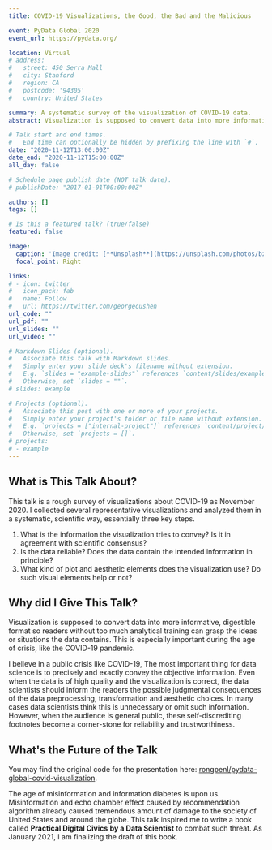 ```yaml
---
title: COVID-19 Visualizations, the Good, the Bad and the Malicious

event: PyData Global 2020
event_url: https://pydata.org/

location: Virtual
# address:
#   street: 450 Serra Mall
#   city: Stanford
#   region: CA
#   postcode: '94305'
#   country: United States

summary: A systematic survey of the visualization of COVID-19 data.
abstract: Visualization is supposed to convert data into more informative, digestible format so readers without too much analytical training can grasp the ideas or situations the data contains. This is especially important during the age of crisis, like the COVID-19 pandemic.

# Talk start and end times.
#   End time can optionally be hidden by prefixing the line with `#`.
date: "2020-11-12T13:00:00Z"
date_end: "2020-11-12T15:00:00Z"
all_day: false

# Schedule page publish date (NOT talk date).
# publishDate: "2017-01-01T00:00:00Z"

authors: []
tags: []

# Is this a featured talk? (true/false)
featured: false

image:
  caption: 'Image credit: [**Unsplash**](https://unsplash.com/photos/bzdhc5b3Bxs)'
  focal_point: Right

links:
# - icon: twitter
#   icon_pack: fab
#   name: Follow
#   url: https://twitter.com/georgecushen
url_code: ""
url_pdf: ""
url_slides: ""
url_video: ""

# Markdown Slides (optional).
#   Associate this talk with Markdown slides.
#   Simply enter your slide deck's filename without extension.
#   E.g. `slides = "example-slides"` references `content/slides/example-slides.md`.
#   Otherwise, set `slides = ""`.
# slides: example

# Projects (optional).
#   Associate this post with one or more of your projects.
#   Simply enter your project's folder or file name without extension.
#   E.g. `projects = ["internal-project"]` references `content/project/deep-learning/index.md`.
#   Otherwise, set `projects = []`.
# projects:
# - example
---
```


<!-- {{% callout note %}}
Click on the **Slides** button above to view the built-in slides feature.
{{% /callout %}} -->

## What is This Talk About?

This talk is a rough survey of visualizations about COVID-19 as November 2020. I collected several representative visualizations and analyzed them in a systematic, scientific way, essentially three key steps.

1. What is the information the visualization tries to convey? Is it in agreement with scientific consensus?
2. Is the data reliable? Does the data contain the intended information in principle?
3. What kind of plot and aesthetic elements does the visualization use? Do such visual elements help or not?

## Why did I Give This Talk?

Visualization is supposed to convert data into more informative, digestible format so readers without too much analytical training can grasp the ideas or situations the data contains. This is especially important during the age of crisis, like the COVID-19 pandemic.

I believe in a public crisis like COVID-19, The most important thing for data science is to precisely and exactly convey the objective information. Even when the data is of high quality and the visualization is correct, the data scientists should inform the readers the possible judgmental consequences of the data preprocessing, transformation and aesthetic choices. In many cases data scientists think this is unnecessary or omit such information. However, when the audience is general public, these self-discrediting footnotes become a corner-stone for reliability and trustworthiness.

## What's the Future of the Talk

You may find the original code for the presentation here: [rongpenl/pydata-global-covid-visualization](https://github.com/rongpenl/pydata-global-covid-visualization/blob/main/reproducibile/COVID-19%20Visualizations-the-Good-the-Bad-and-the-Malicious.ipynb).

The age of misinformation and information diabetes is upon us. Misinformation and echo chamber effect caused by recommendation algorithm already caused tremendous amount of damage to the society of United States and around the globe. This talk inspired me to write a book called **Practical Digital Civics** **by a Data Scientist** to combat such threat. As January 2021, I am finalizing the draft of this book.